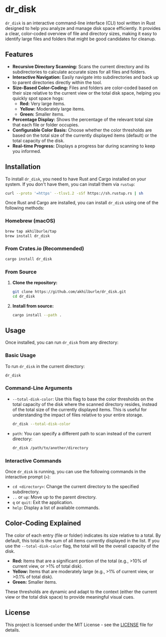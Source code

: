 # dr_disk

`dr_disk` is an interactive command-line interface (CLI) tool written in Rust designed to help you analyze and manage disk space efficiently. It provides a clear, color-coded overview of file and directory sizes, making it easy to identify large files and folders that might be good candidates for cleanup.

## Features

-   **Recursive Directory Scanning:** Scans the current directory and its subdirectories to calculate accurate sizes for all files and folders.
-   **Interactive Navigation:** Easily navigate into subdirectories and back up to parent directories directly within the tool.
-   **Size-Based Color-Coding:** Files and folders are color-coded based on their size relative to the current view or the total disk space, helping you quickly spot space hogs:
    -   **Red:** Very large items.
    -   **Yellow:** Moderately large items.
    -   **Green:** Smaller items.
-   **Percentage Display:** Shows the percentage of the relevant total size that each file or folder occupies.
-   **Configurable Color Basis:** Choose whether the color thresholds are based on the total size of the currently displayed items (default) or the total capacity of the disk.
-   **Real-time Progress:** Displays a progress bar during scanning to keep you informed.

## Installation

To install `dr_disk`, you need to have Rust and Cargo installed on your system. If you don't have them, you can install them via `rustup`:

```bash
curl --proto '=https' --tlsv1.2 -sSf https://sh.rustup.rs | sh
```

Once Rust and Cargo are installed, you can install `dr_disk` using one of the following methods:

### Homebrew (macOS)

```bash
brew tap akhilburle/tap
brew install dr_disk
```

### From Crates.io (Recommended)

```bash
cargo install dr_disk
```

### From Source

1.  **Clone the repository:**
    ```bash
    git clone https://github.com/akhilburle/dr_disk.git
    cd dr_disk
    ```

2.  **Install from source:**
    ```bash
    cargo install --path .
    ```

## Usage

Once installed, you can run `dr_disk` from any directory:

### Basic Usage

To run `dr_disk` in the current directory:

```bash
dr_disk
```

### Command-Line Arguments

-   `--total-disk-color`: Use this flag to base the color thresholds on the total capacity of the disk where the scanned directory resides, instead of the total size of the currently displayed items. This is useful for understanding the impact of files relative to your entire storage.

    ```bash
    dr_disk --total-disk-color
    ```

-   `path`: You can specify a different path to scan instead of the current directory:

    ```bash
    dr_disk /path/to/another/directory
    ```

### Interactive Commands

Once `dr_disk` is running, you can use the following commands in the interactive prompt (`>`):

-   `cd <directory>`: Change the current directory to the specified subdirectory.
-   `..` or `up`: Move up to the parent directory.
-   `q` or `quit`: Exit the application.
-   `help`: Display a list of available commands.

## Color-Coding Explained

The color of each entry (file or folder) indicates its size relative to a total. By default, this total is the sum of all items currently displayed in the list. If you use the `--total-disk-color` flag, the total will be the overall capacity of the disk.

-   **Red:** Items that are a significant portion of the total (e.g., >10% of current view, or >1% of total disk).
-   **Yellow:** Items that are moderately large (e.g., >1% of current view, or >0.1% of total disk).
-   **Green:** Smaller items.

These thresholds are dynamic and adapt to the context (either the current view or the total disk space) to provide meaningful visual cues.

## License

This project is licensed under the MIT License - see the [LICENSE](LICENSE) file for details.
